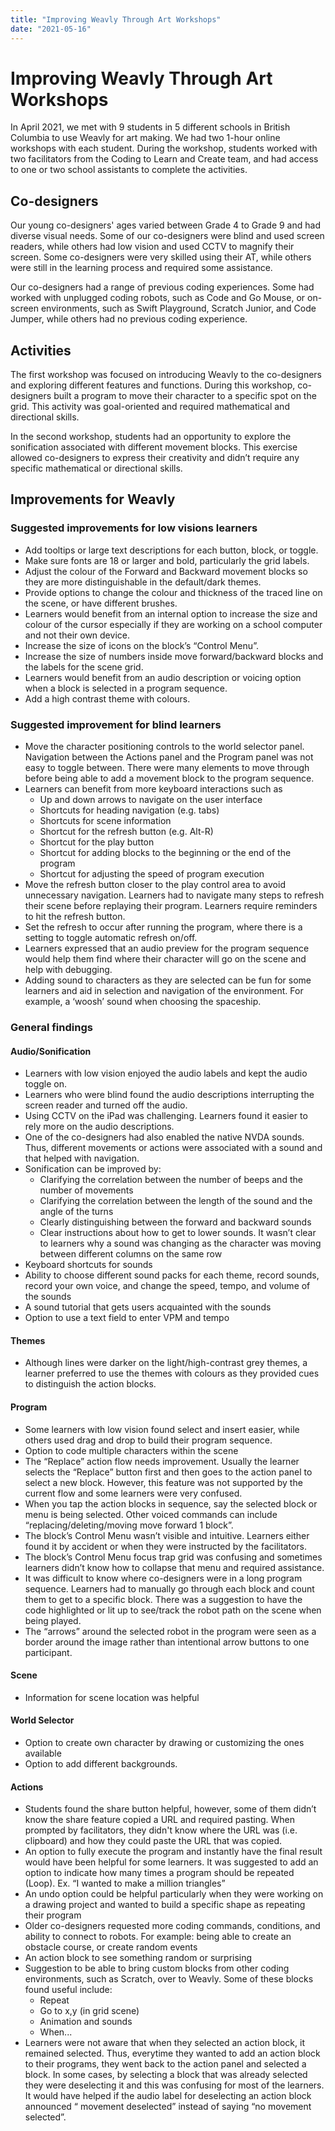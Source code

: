 ```yaml
---
title: "Improving Weavly Through Art Workshops"
date: "2021-05-16"
---
```


# Improving Weavly Through Art Workshops

In April 2021, we met with 9 students in 5 different schools in British Columbia to use Weavly for art making. We had two 1-hour online workshops with each student. During the workshop, students worked with two facilitators from the Coding to Learn and Create team, and had access to one or two school assistants to complete the activities.

## Co-designers
Our young co-designers' ages varied between Grade 4 to Grade 9 and had diverse visual needs. Some of our co-designers were blind and used screen readers, while others had low vision and used CCTV to magnify their screen. Some co-designers were very skilled using their AT, while others were still in the learning process and required some assistance.

Our co-designers had a range of previous coding experiences. Some had worked with unplugged coding robots, such as Code and Go Mouse, or on-screen environments, such as Swift Playground, Scratch Junior, and Code Jumper, while others had no previous coding experience.

## Activities
The first workshop was focused on introducing Weavly to the co-designers and exploring different features and functions. During this workshop, co-designers built a program to move their character to a specific spot on the grid. This activity was goal-oriented and required mathematical and directional skills.

In the second workshop, students had an opportunity to explore the sonification associated with different movement blocks. This exercise allowed co-designers to express their creativity and didn’t require any specific mathematical or directional skills.

## Improvements for Weavly

### Suggested improvements for low visions learners

* Add tooltips or large text descriptions for each button, block, or toggle.
* Make sure fonts are 18 or larger and bold, particularly the grid labels.
* Adjust the colour of the Forward and Backward movement blocks so they are more distinguishable in the default/dark themes.
* Provide options to change the colour and thickness of the traced line on the scene, or have different brushes.
* Learners would benefit from an internal option to increase the size and colour of the cursor especially if they are working on a school computer and not their own device.
* Increase the size of icons on the block’s “Control Menu”.
* Increase the size of numbers inside move forward/backward blocks and the labels for the scene grid.
* Learners would benefit from an audio description or voicing option when a block is selected in a program sequence.
* Add a high contrast theme with colours.

### Suggested improvement for blind learners

* Move the character positioning controls to the world selector panel. Navigation between the Actions panel and the Program panel was not easy to toggle between. There were many elements to move through before being able to add a movement block to the program sequence.
* Learners can benefit from more keyboard interactions such as
    * Up and down arrows to navigate on the user interface
    * Shortcuts for heading navigation (e.g. tabs)
    * Shortcuts for scene information
    * Shortcut for the refresh button (e.g. Alt-R)
    * Shortcut for the play button
    * Shortcut for adding blocks to the beginning or the end of the program
    * Shortcut for adjusting the speed of program execution
* Move the refresh button closer to the play control area to avoid unnecessary navigation. Learners had to navigate many steps to refresh their scene before replaying their program. Learners require reminders to hit the refresh button.
* Set the refresh to occur after running the program, where there is a setting to toggle automatic refresh on/off.
* Learners expressed that an audio preview for the program sequence would help them find where their character will go on the scene and help with debugging.
* Adding sound to characters as they are selected can be fun for some learners and aid in selection and navigation of the environment. For example, a ‘woosh’ sound when choosing the spaceship.

### General findings
#### Audio/Sonification

* Learners with low vision enjoyed the audio labels and kept the audio toggle on.
* Learners who were blind found the audio descriptions interrupting the screen reader and turned off the audio.
* Using CCTV on the iPad was challenging. Learners found it easier to rely more on the audio descriptions.
* One of the co-designers had also enabled the native NVDA sounds. Thus, different movements or actions were associated with a sound and that helped with navigation.
* Sonification can be improved by:
    * Clarifying the correlation between the number of beeps and the number of movements
    * Clarifying the correlation between the length of the sound and the angle of the turns
    * Clearly distinguishing between the forward and backward sounds
    * Clear instructions about how to get to lower sounds. It wasn’t clear to learners why a sound was changing as the character was moving between different columns on the same row
* Keyboard shortcuts for sounds
* Ability to choose different sound packs for each theme, record sounds, record your own voice, and change the speed, tempo, and volume of the sounds
* A sound tutorial that gets users acquainted with the sounds
* Option to use a text field to enter VPM and tempo

#### Themes
* Although lines were darker on the light/high-contrast grey themes, a learner preferred to use the themes with colours as they provided cues to distinguish the action blocks.

#### Program
* Some learners with low vision found select and insert easier, while others used drag and drop to build their program sequence.
* Option to code multiple characters within the scene
* The “Replace” action flow needs improvement. Usually the learner selects the “Replace” button first and then goes to the action panel to select a new block. However, this feature was not supported by the current flow and some learners were very confused.
* When you tap the action blocks in sequence, say the selected block or menu is being selected. Other voiced commands can include “replacing/deleting/moving move forward 1 block”.
* The block’s Control Menu wasn’t visible and intuitive. Learners either found it by accident or when they were instructed by the facilitators.  
* The block’s Control Menu focus trap grid was confusing and sometimes learners didn’t know how to collapse that menu and required assistance.
* It was difficult to know where co-designers were in a long program sequence. Learners had to manually go through each block and count them to get to a specific block. There was a suggestion to have the code highlighted or lit up to see/track the robot path on the scene when being played.
* The “arrows” around the selected robot in the program were seen as a border around the image rather than intentional arrow buttons to one participant.

#### Scene
* Information for scene location was helpful

#### World Selector
* Option to create own character by drawing or customizing the ones available
* Option to add different backgrounds.

#### Actions
* Students found the share button helpful, however, some of them didn’t know the share feature copied a URL and required pasting. When prompted by facilitators, they didn't know where the URL was (i.e. clipboard) and how they could paste the URL that was copied.
* An option to fully execute the program and instantly have the final result would have been helpful for some learners.
It was suggested to add an option to indicate how many times a program should be repeated (Loop). Ex. “I wanted to make a million triangles”
* An undo option could be helpful particularly when they were working on a drawing project and wanted to build a specific shape as repeating their program
* Older co-designers requested more coding commands, conditions, and ability to connect to robots. For example: being able to create an obstacle course, or create random events
* An action block to see something random or surprising
* Suggestion to be able to bring custom blocks from other coding environments, such as Scratch, over to Weavly. Some of these blocks found useful include:
    * Repeat
    * Go to x,y (in grid scene)
    * Animation and sounds
    * When...
* Learners were not aware that when they selected an action block, it remained selected. Thus, everytime they wanted to add an action block to their programs, they went back to the action panel and selected a block. In some cases, by selecting a block that was already selected they were deselecting it and this was confusing for most of the learners. It would have helped if the audio label for deselecting an action block announced “ movement deselected” instead of saying “no movement selected”.
